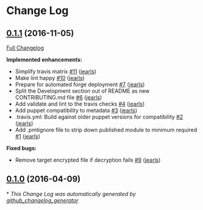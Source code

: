 # Change Log

## [0.1.1](https://github.com/jearls/puppet-gpgfile/tree/0.1.1) (2016-11-05)
[Full Changelog](https://github.com/jearls/puppet-gpgfile/compare/0.1.0...0.1.1)

**Implemented enhancements:**

- Simplify travis matrix [\#11](https://github.com/jearls/puppet-gpgfile/pull/11) ([jearls](https://github.com/jearls))
- Make lint happy [\#10](https://github.com/jearls/puppet-gpgfile/pull/10) ([jearls](https://github.com/jearls))
- Prepare for automated forge deployment [\#7](https://github.com/jearls/puppet-gpgfile/pull/7) ([jearls](https://github.com/jearls))
- Split the Development section out of README as new CONTRIBUTING.md file [\#6](https://github.com/jearls/puppet-gpgfile/pull/6) ([jearls](https://github.com/jearls))
- Add validate and lint to the travis checks [\#4](https://github.com/jearls/puppet-gpgfile/pull/4) ([jearls](https://github.com/jearls))
- Add puppet compatibility to metadata [\#3](https://github.com/jearls/puppet-gpgfile/pull/3) ([jearls](https://github.com/jearls))
- .travis.yml:  Build against older puppet versions for compatibility [\#2](https://github.com/jearls/puppet-gpgfile/pull/2) ([jearls](https://github.com/jearls))
- Add .pmtignore file to strip down published module to minimum required [\#1](https://github.com/jearls/puppet-gpgfile/pull/1) ([jearls](https://github.com/jearls))

**Fixed bugs:**

- Remove target encrypted file if decryption fails [\#9](https://github.com/jearls/puppet-gpgfile/pull/9) ([jearls](https://github.com/jearls))

## [0.1.0](https://github.com/jearls/puppet-gpgfile/tree/0.1.0) (2016-04-09)


\* *This Change Log was automatically generated by [github_changelog_generator](https://github.com/skywinder/Github-Changelog-Generator)*